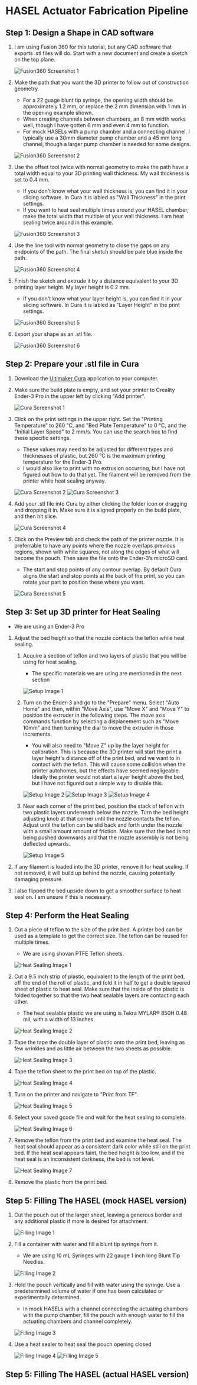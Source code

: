 # HASEL Actuator Fabrication Pipeline

## Step 1: Design a Shape in CAD software

1. I am using Fusion 360 for this tutorial, but any CAD software that exports .stl files will do. Start with a new document and create a sketch on the top plane.
     
    ![Fusion360 Screenshot 1](<Images/Fusion360 Screenshot 1.png>)

2. Make the path that you want the 3D printer to follow out of construction geometry.
    - For a 22 guage blunt tip syringe, the opening width should be approximately 1.2 mm, or replace the 2 mm dimension with 1 mm in the opening example shown.
    - When creating channels between chambers, an 8 mm width works well, though I have gotten 6 mm and even 4 mm to function.
    - For mock HASELs with a pump chamber and a connecting channel, I typically use a 30mm diameter pump chamber and a 45 mm long channel, though a larger pump chamber is needed for some designs.

    ![Fusion360 Screenshot 2](<Images/Fusion360 Screenshot 2.png>)

3. Use the offset tool twice with normal geometry to make the path have a total width equal to your 3D printing wall thickness. My wall thickness is set to 0.4 mm.
    - If you don't know what your wall thickness is, you can find it in your slicing software. In Cura it is labled as "Wall Thickness" in the print settings.
    - If you want to heat seal multiple times around your HASEL chamber, make the total width that multiple of your wall thickness. I am heat sealing twice around in this example.

    ![Fusion360 Screenshot 3](<Images/Fusion360 Screenshot 3.png>)

4. Use the line tool with normal geometry to close the gaps on any endpoints of the path. The final sketch should be pale blue inside the path.

    ![Fusion360 Screenshot 4](<Images/Fusion360 Screenshot 4.png>)

5. Finish the sketch and extrude it by a distance equivalent to your 3D printing layer height. My layer height is 0.2 mm.
    - If you don't know what your layer height is, you can find it in your slicing software. In Cura it is labled as "Layer Height" in the print settings.

    ![Fusion360 Screenshot 5](<Images/Fusion360 Screenshot 5.png>)

4. Export your shape as an .stl file.
    
    ![Fusion360 Screenshot 6](<Images/Fusion360 Screenshot 6.png>)
        

 

## Step 2: Prepare your .stl file in Cura

1. Download the [Ultimaker Cura](https://ultimaker.com/software/ultimaker-cura/) application to your computer.

2. Make sure the build plate is empty, and set your printer to Creality Ender-3 Pro in the upper left by clicking "Add printer".

    ![Cura Screenshot 1](<Images/Cura Screenshot 1.png>)

2. Click on the print settings in the upper right. Set the "Printing Temperature" to 260 °C, and "Bed Plate Temperature" to 0 °C, and the "Initial Layer Speed" to 2 mm/s. You can use the search box to find these specific settings.
    - These values may need to be adjusted for different types and thicknesses of plastic, but 260 °C is the maximum printing temperature for the Ender-3 Pro.
    - I would also like to print with no extrusion occurring, but I have not figured out how to do that yet. The filament will be removed from the printer while heat sealing anyway.

    ![Cura Screenshot 2](<Images/Cura Screenshot 2.png>)
    ![Cura Screenshot 3](<Images/Cura Screenshot 3.png>)

3. Add your .stl file into Cura by either clicking the folder icon or dragging and dropping it in. Make sure it is aligned properly on the build plate, and then hit slice.

    
    ![Cura Screenshot 4](<Images/Cura Screenshot 4.png>)

4. Click on the Preview tab and check the path of the printer nozzle. It is preferrable to have any points where the nozzle overlaps previous regions, shown with white squares, not along the edges of what will become the pouch. Then save the file onto the Ender-3’s microSD card.
    - The start and stop points of any contour overlap. By default Cura aligns the start and stop points at the back of the print, so you can rotate your part to position these where you want.

    ![Cura Screenshot 5](<Images/Cura Screenshot 5.png>)

## Step 3: Set up 3D printer for Heat Sealing
- We are using an Ender-3 Pro

1. Adjust the bed height so that the nozzle contacts the teflon while heat sealing.
    1. Acquire a section of teflon and two layers of plastic that you will be using for heat sealing.
        - The specific materials we are using are mentioned in the next section

        ![Setup Image 1](Images/IMG_5128.png)

    2. Turn on the Ender-3 and go to the "Prepare" menu. Select "Auto Home" and then, within "Move Axis", use "Move X" and "Move Y" to position the extruder in the following steps. The move axis commands function by selecting a displacement such as "Move 10mm" and then turning the dial to move the extruder in those increments.
        - You will also need to "Move Z" up by the layer height for calibration. This is because the 3D printer will start the print a layer height's distance off of the print bed, and we want to in contact with the teflon. This will cause some collision when the printer autohomes, but the effects have seemed negligeable. Ideally the printer would not start a layer height above the bed, but I have not figured out a simple way to disable this.
    
        ![Setup Image 2](Images/IMG_5131.png)
        ![Setup Image 3](Images/IMG_5132.png)
        ![Setup Image 4](Images/IMG_5135.png)
    
    3. Near each corner of the print bed, position the stack of teflon with two plastic layers underneath below the nozzle. Turn the bed height adjusting knob at that corner until the nozzle contacts the teflon. Adjust until the teflon can be slid back and forth under the nozzle with a small amount amount of friction. Make sure that the bed is not being pushed downwards and that the nozzle assembly is not being deflected upwards.

        ![Setup Image 5](Images/IMG_5136.png)

2. If any filament is loaded into the 3D printer, remove it for heat sealing. If not removed, it will build up behind the nozzle, causing potentially damaging pressure.

3. I also flipped the bed upside down to get a smoother surface to heat seal on. I am unsure if this is necessary.

## Step 4: Perform the Heat Sealing

1. Cut a piece of teflon to the size of the print bed. A printer bed can be used as a template to get the correct size. The teflon can be reused for multiple times.
    - We are using shovan PTFE Teflon sheets.

    ![Heat Sealing Image 1](Images/IMG_0493.png)

2. Cut a 9.5 inch strip of plastic, equivalent to the length of the print bed, off the end of the roll of plastic, and fold it in half to get a double layered sheet of plastic to heat seal. Make sure that the inside of the plastic is folded together so that the two heat sealable layers are contacting each other.
    - The heat sealable plastic we are using is Tekra MYLAR® 850H 0.48 mil, with a width of 13 inches.

    ![Heat Sealing Image 2](Images/IMG_5139.png)

1. Tape the tape the double layer of plastic onto the print bed, leaving as few wrinkles and as little air between the two sheets as possible.

    ![Heat Sealing Image 3](Images/IMG_5140.png)

1. Tape the teflon sheet to the print bed on top of the plastic.

    ![Heat Sealing Image 4](Images/IMG_5141.png)

1. Turn on the printer and navigate to "Print from TF".

    ![Heat Sealing Image 5](Images/IMG_5143.png)

1. Select your saved gcode file and wait for the heat sealing to complete.

    ![Heat Sealing Image 6](Images/IMG_5144.png)

1. Remove the teflon from the print bed and examine the heat seal. The heat seal should appear as a consistent dark color while still on the print bed. If the heat seal appears faint, the bed height is too low, and if the heat seal is an inconsistent darkness, the bed is not level.

    ![Heat Sealing Image 7](Images/IMG_5148.png)

1. Remove the plastic from the print bed.

## Step 5: Filling The HASEL (mock HASEL version)

1. Cut the pouch out of the larger sheet, leaving a generous border and any additional plastic if more is desired for attachment.

    ![Filling Image 1](Images/IMG_5149.png)

1. Fill a container with water and fill a blunt tip syringe from it.
    - We are using 10 mL Syringes with 22 gauge 1 inch long Blunt Tip Needles.

    ![Filling Image 2](Images/IMG_5158.png)

1. Hold the pouch vertically and fill with water using the syringe. Use a predetermined volume of water if one has been calculated or experimentally determined.
    - In mock HASELs with a channel connecting the actuating chambers with the pump chamber, fill the pouch with enough water to fill the actuating chambers and channel completely.

    ![Filling Image 3](Images/IMG_5151.png)

1. Use a heat sealer to heat seal the pouch opening closed

    ![Filling Image 4](Images/IMG_5152.png)
    ![Filling Image 5](Images/IMG_5157.png)

## Step 5: Filling The HASEL (actual HASEL version)